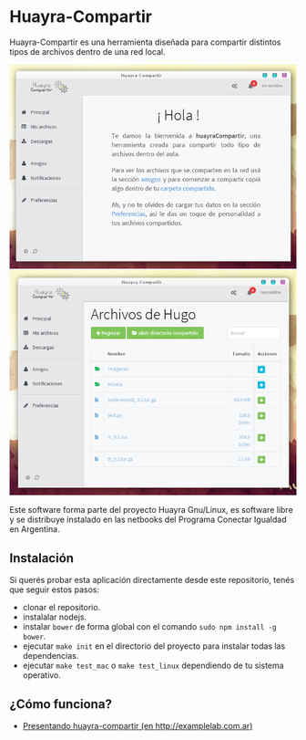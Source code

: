 Huayra-Compartir
================

Huayra-Compartir es una herramienta diseñada para compartir distintos tipos
de archivos dentro de una red local.


![](imagenes/preview_3.png)
![](imagenes/preview_4.png)


Este software forma parte del proyecto Huayra Gnu/Linux, es software libre y
se distribuye instalado en las netbooks del Programa Conectar Igualdad en Argentina.


Instalación
-----------

Si querés probar esta aplicación directamente desde este repositorio, tenés
que seguir estos pasos:

- clonar el repositorio.
- instalalar nodejs.
- instalar `bower` de forma global con el comando `sudo npm install -g bower`.
- ejecutar `make init` en el directorio del proyecto para instalar todas las dependencias.
- ejecutar `make test_mac` o `make test_linux` dependiendo de tu sistema operativo.


¿Cómo funciona?
---------------

- [Presentando huayra-compartir (en http://examplelab.com.ar)](http://examplelab.com.ar/presentanto-huayra-compartir)